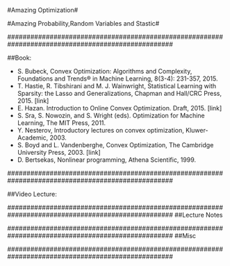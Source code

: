 #Amazing Optimization#

#Amazing Probability,Random Variables and Stastic#

###################################################################################################

##Book:

- S. Bubeck, Convex Optimization: Algorithms and Complexity, Foundations and Trends® in Machine Learning, 8(3-4): 231-357, 2015.
- T. Hastie, R. Tibshirani and M. J. Wainwright, Statistical Learning with Sparsity: the Lasso and Generalizations, Chapman and Hall/CRC Press, 2015. [link]
- E. Hazan. Introduction to Online Convex Optimization. Draft, 2015. [link]
- S. Sra, S. Nowozin, and S. Wright (eds). Optimization for Machine Learning, The MIT Press, 2011.
- Y. Nesterov, Introductory lectures on convex optimization, Kluwer-Academic, 2003.
- S. Boyd and L. Vandenberghe, Convex Optimization, The Cambridge University Press, 2003. [link]
- D. Bertsekas, Nonlinear programming, Athena Scientific, 1999.

###################################################################################################

##Video Lecture:



###################################################################################################
##Lecture Notes 



###################################################################################################
##Misc


###################################################################################################














